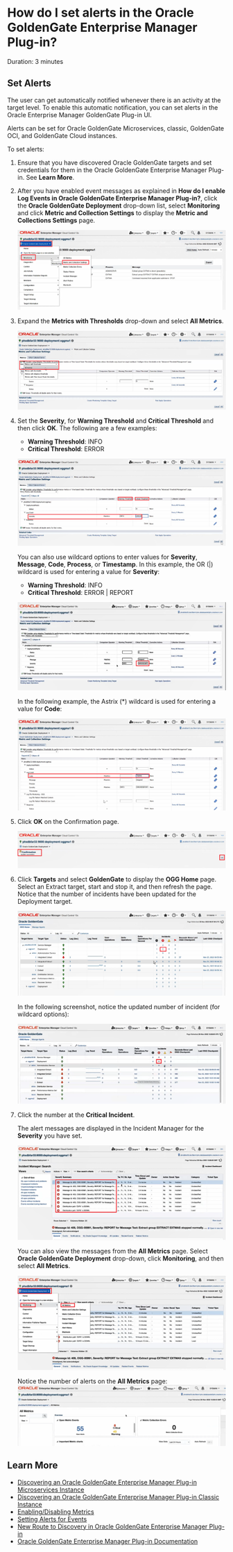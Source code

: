 # How do I set alerts in the Oracle GoldenGate Enterprise Manager Plug-in?

Duration: 3 minutes

## Set Alerts

The user can get automatically notified whenever there is an activity at the target level. To enable this automatic notification, you can set alerts in the Oracle Enterprise Manager GoldenGate Plug-in UI.

Alerts can be set for Oracle GoldenGate Microservices, classic, GoldenGate OCI, and GoldenGate Cloud instances.

To set alerts:

1. Ensure that you have discovered Oracle GoldenGate targets and set credentials for them in the Oracle GoldenGate Enterprise Manager Plug-in. See **Learn More**.

2. After you have enabled event messages as explained in **How do I enable Log Events in Oracle GoldenGate Enterprise Manager Plug-in?**, click the **Oracle GoldenGate Deployment** drop-down list, select **Monitoring** and click **Metric and Collection Settings** to display the **Metric and Collections Settings** page.

    ![Click the **Oracle GoldenGate Deployment** drop-down list, select **Monitoring** and click **Metric and Collection Settings**](./images/alerts-oggdeployment-monitoring-metric-collections.png " ")

3. Expand the **Metrics with Thresholds** drop-down and select **All Metrics**.

    ![Select All Metrics](./images/view-metrics-with-thresholds-all-metrics.png " ")

4. Set the **Severity**, for **Warning Threshold** and **Critical Threshold** and then click **OK**. The following are a few examples:

    * **Warning Threshold**: INFO
    * **Critical Threshold**: ERROR

     ![Set **Warning Threshold** and **Critical Threshold**](./images/log-events-severity-warning-critical.png " ")

    You can also use wildcard options to enter values for **Severity**, **Message**, **Code**, **Process**, or **Timestamp**. In this example, the OR (|) wildcard is used for entering a value for **Severity**:

    * **Warning Threshold**: INFO
    * **Critical Threshold**: ERROR | REPORT

    ![Set **Warning Threshold** and **Critical Threshold** Wildcard options](./images/log-events-severity-warning-critical-or-wildcard.png " ")

    In the following example, the Astrix (*) wildcard is used for entering a value for **Code**:

    ![Set a wildcard to lookup for code.](./images/log-event-code-wildcard.png " ")


5. Click **OK** on the Confirmation page.

    ![Update succeeded!](./images/confirmation-update-success-ok.png " ")

6. Click **Targets** and select **GoldenGate** to display the **OGG Home** page. Select an Extract target, start and stop it, and then refresh the page. Notice that the number of incidents have been updated for the Deployment target.

    ![Critical Incidents](./images/critical-incidents-updated.png " ")

   In the following screenshot, notice the updated number of incident (for wildcard options):

    ![Critical Incidents updated for Wildcard entries](./images/critical-incidents-updated-for-wildcard.png " ")


7. Click the number at the **Critical Incident**.

    The alert messages are displayed in the Incident Manager for the **Severity** you have set.

    ![Alert Messages](./images/critical-incidents-result-error-severity.png " ")

    You can also view the messages from the **All Metrics** page. Select **Oracle GoldenGate Deployment** drop-down, click **Monitoring**, and then select **All Metrics**.

    ![To view alert messages from All Metrics page](./images/view-alerts-from-all-metrics-oggdep-mon-all-metrics.png " ")

    Notice the number of alerts on the **All Metrics** page:
    ![Notice the number of alerts on the All Metrics page.](./images/alerts-from-all-metrics-page.png " ")



## Learn More

* [Discovering an Oracle GoldenGate Enterprise Manager Plug-in Microservices Instance](https://docs.oracle.com/en/middleware/goldengate/emplugin/13.5.2/empug/discovering-oracle-goldengate-targets-ma-instance.html#GUID-A52B6240-189C-4DAB-A017-6358BBB9813B)
* [Discovering an Oracle GoldenGate Enterprise Manager Plug-in Classic Instance](https://docs.oracle.com/en/middleware/goldengate/emplugin/13.5.2/empug/discovering-oracle-goldengate-targets-classic-instance.html#GUID-DD1E8937-3ADE-40FA-9DE2-B01E5CC20D31)
* [Enabling/Disabling Metrics](https://docs.oracle.com/en/middleware/goldengate/emplugin/13.5.2/empug/metric-data.html#GUID-0DA847D6-33E7-4747-A17C-82BF0D1B4D1F)
* [Setting Alerts for Events](https://docs.oracle.com/en/middleware/goldengate/emplugin/13.5.2/empug/incidents-and-alerts.html#GUID-88A8C47C-A127-4579-9849-33C5DF751DFC)
* [New Route to Discovery in Oracle GoldenGate Enterprise Manager Plug-in](https://blogs.oracle.com/dataintegration/post/new-route-to-discovery-in-oracle-goldengate-enterprise-manager-plug-in-134200)
* [Oracle GoldenGate Enterprise Manager Plug-in Documentation](https://docs.oracle.com/en/middleware/goldengate/emplugin/index.html)
